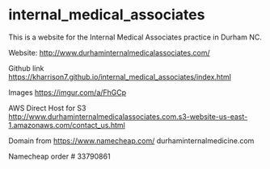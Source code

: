# internal_medical_associates

This is a website for the Internal Medical Associates practice in Durham NC.

Website:
http://www.durhaminternalmedicalassociates.com/

Github link
https://kharrison7.github.io/internal_medical_associates/index.html

Images
https://imgur.com/a/FhGCp

AWS Direct Host for S3
http://www.durhaminternalmedicalassociates.com.s3-website-us-east-1.amazonaws.com/contact_us.html

Domain from https://www.namecheap.com/
durhaminternalmedicine.com

Namecheap order #
33790861

